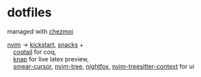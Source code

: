# dotfiles

managed with [chezmoi](https://github.com/twpayne/chezmoi)

[nvim]() -> [kickstart](https://github.com/nvim-lua/kickstart.nvim), [snacks](https://github.com/folke/snacks.nvim) + \
&emsp;[coqtail](https://github.com/whonore/Coqtail) for coq, \
&emsp;[knap](https://github.com/frabjous/knap) for live latex preview, \
&emsp;[smear-cursor](https://github.com/sphamba/smear-cursor.nvim), [nvim-tree](https://github.com/nvim-tree/nvim-tree.lua), [nightfox](https://github.com/EdenEast/nightfox.nvim), [nvim-treesitter-context](https://github.com/nvim-treesitter/nvim-treesitter-context) for ui
